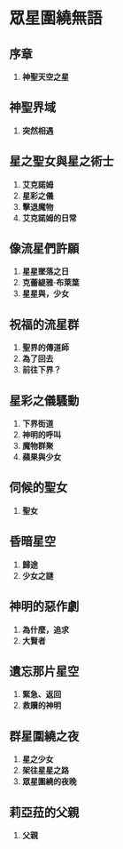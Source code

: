 # 眾星圍繞無語

## 序章

1. **神聖天空之星**

## 神聖界域

1. **突然相遇**

## 星之聖女與星之術士

1. **艾克諾姆**
2. **星彩之儀**
3. **擊退魔物**
4. **艾克諾姆的日常**

## 像流星們許願

1. **星星墜落之日**
2. **克蕾緹雅‧布萊葉**
3. **星星與，少女**

## 祝福的流星群

1. **聖界的傳道師**
2. **為了回去**
3. **前往下界？**

## 星彩之儀騷動

1. **下界街道**
2. **神明的呼叫**
3. **魔物群聚**
4. **蘋果與少女**

## 伺候的聖女

1. **聖女**

## 昏暗星空

1. **歸途**
2. **少女之謎**

## 神明的惡作劇

1. **為什麼，追求**
2. **大賢者**

## 遺忘那片星空

1. **緊急、返回**
2. **救贖的神明**

## 群星圍繞之夜

1. **星之少女**
2. **架往星星之路**
3. **眾星圍繞的夜晚**

## 莉亞菈的父親

1. **父親**

